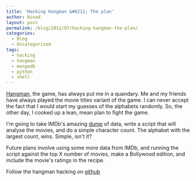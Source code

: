 ```yaml
---
title: 'Hacking Hangman &#8211; The plan'
author: Ninad
layout: post
permalink: /blog/2012/07/hacking-hangman-the-plan/
categories:
  - Blog
  - Uncategorized
tags:
  - hacking
  - hangman
  - mongodb
  - python
  - shell
---
```

[Hangman](http://en.wikipedia.org/wiki/Hangman_(game)), the game, has always put me in a quandary. Me and my friends have always played the movie titles variant of the game. I can never accept the fact that I would start my guesses of the alphabets randomly. So, the other day, I cooked up a lean, mean plan to fight the game.

I'm going to take IMDb's amazing [dump](http://www.imdb.com/interfaces) of data, write a script that will analyse the movies, and do a simple character count. The alphabet with the largest count, wins. Simple, isn't it?

Future plans involve using some more data from IMDb, and running the script against the top X number of movies, make a Bollywood edition, and include the movie's ratings in the recipe.

Follow the hangman hacking on [github](https://github.com/ninadsp/hangman-hacking)
